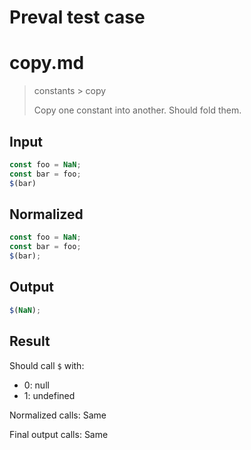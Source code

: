 # Preval test case

# copy.md

> constants > copy
>
> Copy one constant into another. Should fold them.

## Input

`````js filename=intro
const foo = NaN;
const bar = foo;
$(bar)
`````

## Normalized

`````js filename=intro
const foo = NaN;
const bar = foo;
$(bar);
`````

## Output

`````js filename=intro
$(NaN);
`````

## Result

Should call `$` with:
 - 0: null
 - 1: undefined

Normalized calls: Same

Final output calls: Same
